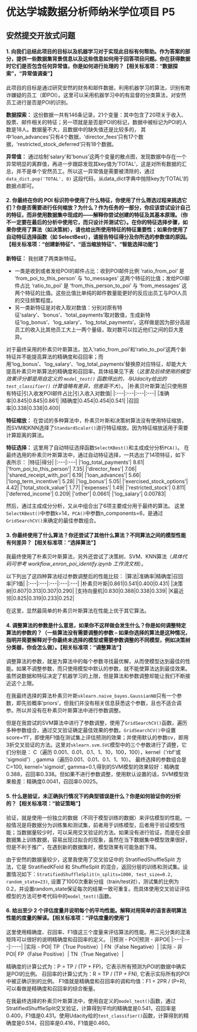 # 优达学城数据分析师纳米学位项目 P5
## 安然提交开放式问题

#### 1. 向我们总结此项目的目标以及机器学习对于实现此目标有何帮助。作为答案的部分，提供一些数据集背景信息以及这些信息如何用于回答项目问题。你在获得数据时它们是否包含任何异常值，你是如何进行处理的？【相关标准项：“数据探索”，“异常值调查”】

此项目的目标是通过研究安然的财务和邮件数据，利用机器学习的算法，识别有欺诈嫌疑的员工（即POI）。这里可以采用机器学习中的有监督的分类算法，对安然员工进行是否是POI的识别。

**数据探索：** 这份数据一共有146条记录，21个变量：其中包含了20项关于收入、股票、邮件相关的特征；另一项就是是否是POI的标记，数据中被标记为POI的人数是18人。数据量不大，且数据中的缺失值还是比较多的， 其中‘loan_advances’只有4个数据，‘director_fees’只有17个数据，‘restricted_stock_deferred’只有18个数据。

**异常值：** 通过绘制'salary'和'bonus'这两个变量的散点图，发现数据中存在一个异常明显的离群值，再进一步跟踪发现其key值为‘TOTAL’，这是对所有数据的汇总，并不是单个安然员工。所以这一异常值是需要被清除的，通过 `data_dict.pop('TOTAL', 0)` 这段代码，从data_dict字典中抛除key为‘TOTAL’的数据点即可。




#### 2. 你最终在你的 POI 标识符中使用了什么特征，你使用了什么筛选过程来挑选它们？你是否需要进行任何缩放？为什么？作为任务的一部分，你应该尝试设计自己的特征，而非使用数据集中现成的——解释你尝试创建的特征及其基本原理。（你不一定要在最后的分析中使用它，而只设计并测试它）。在你的特征选择步骤，如果你使用了算法（如决策树），请也给出所使用特征的特征重要性；如果你使用了自动特征选择函数（如 SelectBest），请报告特征得分及你所选的参数值的原因。【相关标准项：“创建新特征”、“适当缩放特征”、“智能选择功能”】


**新特征：** 我创建了两类新特征。
* 一类是收到或者发给POI的邮件占比：收到POI邮件比例 ‘ratio_from_poi’ 是 ‘from_poi_to_this_person’ 与 ‘to_messages’ 这两个特征的比值；发给POI邮件占比 ‘ratio_to_poi’ 是 ‘from_this_person_to_poi’ 与 ‘from_messages’ 这两个特征的比值。这些比值比单纯的邮件数量能更好的反应出员工与POI人员的交往频繁程度。
* 另一类新特征是对收入取对数值：分别对原有特征‘salary’、‘bonus’、‘total_payments’取对数值，生成新特征‘log_bonus’、‘log_salary’、‘log_total_payments’。这样做是因为部分高层员工的收入比其他员工大上一两个量级，取对数可以拉近他们之间的巨大差异。

对于最终采用的朴素贝叶斯算法，加入‘ratio_from_poi’和‘ratio_to_poi’这两个新特征并不能提高算法的精确度和召回率；而用‘log_bonus’、‘log_salary’、‘log_total_payments’替换原对应特征，却能大大提高朴素贝叶斯算法的精确度和召回率。具体结果见下表（*这里及后续使用的模型效果评分都是用自定义的 `model_test()` 函数得出的，与Udacity给出的 `test_classifier()` 计算值略有差异，但差距不大*）。
|朴素贝叶斯算法|只使用原有特征|引入收发POI邮件占比|引入收入对数值|
|:---|:---|:---|:---|
|准确率|0.845|0.845|0.861|
|精确度|0.454|0.454|0.541|
|召回率|0.338|0.338|0.400|


**特征缩放：** 在尝试的多种算法中，朴素贝叶斯和决策树算法没有使用特征缩放，而SVM和KNN选择了`StandardScaler()`进行特征缩放。因为特征缩放适用于需要计算距离的算法。

**特征选择：** 这里用了自动特征选择函数`SelectKBest()`和主成成分分析`PCA()`。
在最终选用的朴素贝叶斯算法中，通过自动特征选择，一共选出了14项特征，如下表所示：
|特征|得分|
|:---|:---|
|'log_total_payments'| 8.61|
|'from_poi_to_this_person'| 7.35|
|'director_fees'| 7.06|
|'shared_receipt_with_poi'| 6.19|
|'loan_advances'| 5.66|
|'long_term_incentive'| 5.28|
|'log_bonus'| 5.05|
|'exercised_stock_options'| 4.42|
|'total_stock_value'| 1.77|
|'expenses'| 1.49|
|'restricted_stock'| 0.811|
|'deferred_income'| 0.209|
|'other'| 0.0661|
|'log_salary'| 0.00783|

然后，通过主成成分分析，又从中组合出了6项主要成分用于最终的算法。
这里`SelectKBest()`中参数k=14，`PCA()`中参数n_components=6，是通过`GridSearchCV()`来确定的最佳参数组合。



#### 3. 你最终使用了什么算法？你还尝试了其他什么算法？不同算法之间的模型性能有何差异？【相关标准项：“选择算法”】

我最终使用了朴素贝叶斯算法，另外还尝试了决策树、SVM、KNN算法（*具体代码可参考 workflow_enron_poi_identify.ipynb 工作流文档*）。

以下列出了这四种算法经过参数调整后的性能比较：
|算法|准确率|精确度|召回率|F1值|
|:---|:---|:---|:---|:---|
|朴素贝叶斯|0.861|0.541|0.400|0.431|
|决策树|0.807|0.313|0.307|0.290|
|支持向量机|0.830|0.388|0.338|0.339|
|K最近邻|0.825|0.319|0.233|0.252|

在这里，显然最简单的朴素贝叶斯算法在性能上优于其它算法。



#### 4. 调整算法的参数是什么意思，如果你不这样做会发生什么？你是如何调整特定算法的参数的？（一些算法没有需要调整的参数 – 如果你选择的算法是这种情况，指明并简要解释对于你最终未选择的模型或需要参数调整的不同模型，例如决策树分类器，你会怎么做）。【相关标准项：“调整算法”】

调整算法的参数，就是为算法中的每个参数寻找最优解，从而使模型达到最佳的性能。如果不调整参数，而只使用模型中默认的参数，就不能使算法达到最佳效果。虽然说数据和特征决定了机器学习的上限，但是算法和参数调整却能让我们不断接近这个上限。

在我最终选择的算法朴素贝叶斯`sklearn.naive_bayes.GaussianNB`只有一个参数，即先验概率‘priors’，但我们并没有相关信息获悉这个参数，且也不适合调参。所以并没有在朴素贝叶斯算法中进行参数调整。

但是在我尝试的SVM算法中进行了参数调整，使用了`GridSearchCV()`函数，遍历多种参数组合，通过交叉验证确定最佳效果的参数。`GridSearchCV()`中设置score=‘f1’，即使用F1值在测试集上评估预测的效果；并使用默认的参数cv，即用3折交叉验证的方法。这里对`sklearn.svm.SVC`模型中的三个参数进行了调整，它们分别是：
C（遍历 0.001、0.01、0.1、1、10，100，100），kernel（'rbf'或 'sigmoid'）, gamma（遍历0.001、0.01、0.1、1、10）。
最终选择的参数组合是 C=100, kernel='sigmoid', gamma=0.1,得到的SVM模型的效果较好：精确度0.388，召回率0.338。但如果不进行参数调整，使用默认设置的话，SVM模型效果极差：精确度0.0041，召回率0.0025。


#### 5. 什么是验证，未正确执行情况下的典型错误是什么？你是如何验证你的分析的？【相关标准项：“验证策略”】

验证，就是使用一份独立的数据（不同于模型训练的数据）来评估模型的性能。一般情况是将数据分为训练集和测试集，前者用于训练模型，后者用于验证模型性能；当数据量较少时，可以采用交叉验证的方法。如果没有进行验证，而是在全部数据集上训练数据，容易出现过拟合的现象，虽然在当下数据集中模型效果很好，但是不利于推广，在遇到新的数据集时，模型效果有可能急剧下降。

由于安然的数据量较少，这里我使用了交叉验证中的 StratifiedShuffleSplit 方法，它是 StratifiedKFold 和 ShuffleSplit 的混合，返回分层的训练和测试集。设置情况如下：`StratifiedShuffleSplit(n_splits=1000, test_size=0.2, random_state=23)`, 设置了1000次重新分组（train/test对），测试集的比例为0.2，并设置random_state保证每次的结果一致可重复。而具体使用交叉验证评估模型的方法可参考代码中的`model_test()`函数。



#### 6. 给出至少 2 个评估度量并说明每个的平均性能。解释对用简单的语言表明算法性能的度量的解读。【相关标准项：“评估度量的使用”】

这里使用精确度、召回率、F1值这三个度量来评估算法的性能。用二元分类的混淆矩阵可以很好的说明精确度和召回率的定义。
||预测 - POI|预测 - 非POI|
|:---|:---|:----|
|实际 - POI| TP（True Positive）| FN（False Negative）|
|实际 - 非POI| FP（False Positive）| TN（True Negative）|

精确度的计算公式为：P = TP / (TP + FP)，它表示所有预测为POI的数据中确实是POI的比例。
召回率的计算公式为：R = TP / (TP + FN), 它表示实际所有的POI中被正确识别的比例。
F1值就是精确度和召回率的调和均值：F1 = 2PR / (P+R), 可以看做是精确度和召回率的综合衡量。

在我最终选择的朴素贝叶斯算法中，使用自定义的`model_test()`函数，通过StratifiedShuffleSplit交叉验证，计算得到平均的精确度是0.541，召回率是0.400，F1值是0.431。使用Udacity给的`test_classifier()`函数，计算得到的精确度是0.514，召回率是0.416，F1值是0.460。
